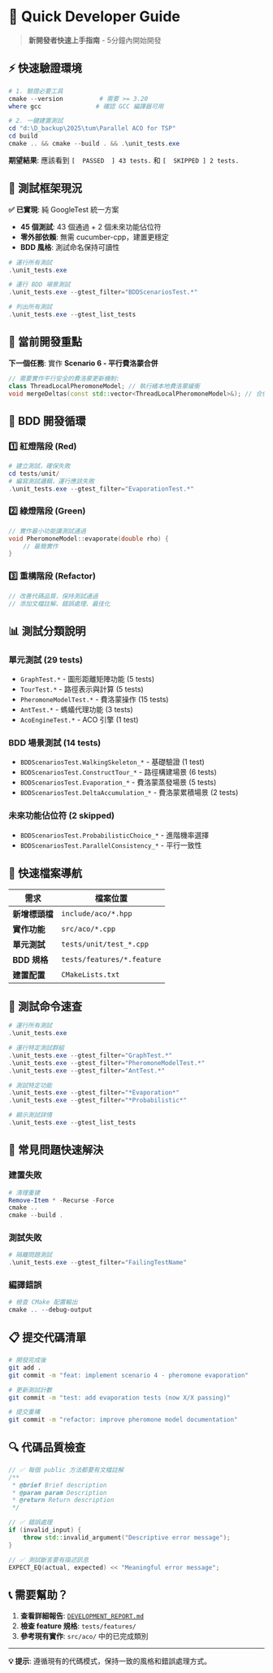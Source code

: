 # 🚀 Quick Developer Guide

> **新開發者快速上手指南** - 5分鐘內開始開發

## ⚡ 快速驗證環境

```powershell
# 1. 驗證必要工具
cmake --version          # 需要 >= 3.20
where gcc               # 確認 GCC 編譯器可用

# 2. 一鍵建置測試
cd "d:\D_backup\2025\tum\Parallel ACO for TSP"
cd build
cmake .. && cmake --build . && .\unit_tests.exe
```

**期望結果**: 應該看到 `[  PASSED  ] 43 tests.` 和 `[  SKIPPED ] 2 tests.`

## 🧪 測試框架現況

**✅ 已實現**: 純 GoogleTest 統一方案
- **45 個測試**: 43 個通過 + 2 個未來功能佔位符
- **零外部依賴**: 無需 cucumber-cpp，建置更穩定
- **BDD 風格**: 測試命名保持可讀性

```powershell
# 運行所有測試
.\unit_tests.exe

# 運行 BDD 場景測試
.\unit_tests.exe --gtest_filter="BDDScenariosTest.*"

# 列出所有測試
.\unit_tests.exe --gtest_list_tests
```

## 🎯 當前開發重點

**下一個任務**: 實作 **Scenario 6 - 平行費洛蒙合併**

```cpp
// 需要實作平行安全的費洛蒙更新機制:
class ThreadLocalPheromoneModel; // 執行緒本地費洛蒙緩衝
void mergeDeltas(const std::vector<ThreadLocalPheromoneModel>&); // 合併操作
```

## 🔄 BDD 開發循環

### 1️⃣ 紅燈階段 (Red)
```powershell
# 建立測試，確保失敗
cd tests/unit/
# 編寫測試邏輯，運行應該失敗
.\unit_tests.exe --gtest_filter="EvaporationTest.*"
```

### 2️⃣ 綠燈階段 (Green)  
```cpp
// 實作最小功能讓測試通過
void PheromoneModel::evaporate(double rho) {
    // 最簡實作
}
```

### 3️⃣ 重構階段 (Refactor)
```cpp
// 改善代碼品質，保持測試通過
// 添加文檔註解、錯誤處理、最佳化
```

## 📊 測試分類說明

### **單元測試** (29 tests)
- `GraphTest.*` - 圖形距離矩陣功能 (5 tests)
- `TourTest.*` - 路徑表示與計算 (5 tests)  
- `PheromoneModelTest.*` - 費洛蒙操作 (15 tests) 
- `AntTest.*` - 螞蟻代理功能 (3 tests)
- `AcoEngineTest.*` - ACO 引擎 (1 test)

### **BDD 場景測試** (14 tests)
- `BDDScenariosTest.WalkingSkeleton_*` - 基礎驗證 (1 test)
- `BDDScenariosTest.ConstructTour_*` - 路徑構建場景 (6 tests)
- `BDDScenariosTest.Evaporation_*` - 費洛蒙蒸發場景 (5 tests)
- `BDDScenariosTest.DeltaAccumulation_*` - 費洛蒙累積場景 (2 tests)

### **未來功能佔位符** (2 skipped)
- `BDDScenariosTest.ProbabilisticChoice_*` - 進階機率選擇
- `BDDScenariosTest.ParallelConsistency_*` - 平行一致性

## 📁 快速檔案導航

| 需求 | 檔案位置 |
|------|----------|
| **新增標頭檔** | `include/aco/*.hpp` |
| **實作功能** | `src/aco/*.cpp` |
| **單元測試** | `tests/unit/test_*.cpp` |
| **BDD 規格** | `tests/features/*.feature` |
| **建置配置** | `CMakeLists.txt` |

## 🧪 測試命令速查

```powershell
# 運行所有測試
.\unit_tests.exe

# 運行特定測試群組
.\unit_tests.exe --gtest_filter="GraphTest.*"
.\unit_tests.exe --gtest_filter="PheromoneModelTest.*"
.\unit_tests.exe --gtest_filter="AntTest.*"

# 測試特定功能
.\unit_tests.exe --gtest_filter="*Evaporation*"
.\unit_tests.exe --gtest_filter="*Probabilistic*"

# 顯示測試詳情
.\unit_tests.exe --gtest_list_tests
```

## 🚨 常見問題快速解決

### 建置失敗
```powershell
# 清理重建
Remove-Item * -Recurse -Force
cmake ..
cmake --build .
```

### 測試失敗
```powershell
# 隔離問題測試
.\unit_tests.exe --gtest_filter="FailingTestName"
```

### 編譯錯誤
```powershell
# 檢查 CMake 配置輸出
cmake .. --debug-output
```

## 📋 提交代碼清單

```bash
# 開發完成後
git add .
git commit -m "feat: implement scenario 4 - pheromone evaporation"

# 更新測試計數
git commit -m "test: add evaporation tests (now X/X passing)"

# 提交重構
git commit -m "refactor: improve pheromone model documentation"
```

## 🔍 代碼品質檢查

```cpp
// ✅ 每個 public 方法都要有文檔註解
/**
 * @brief Brief description
 * @param param Description
 * @return Return description
 */

// ✅ 錯誤處理
if (invalid_input) {
    throw std::invalid_argument("Descriptive error message");
}

// ✅ 測試斷言要有描述訊息
EXPECT_EQ(actual, expected) << "Meaningful error message";
```

## 📞 需要幫助？

1. **查看詳細報告**: [`DEVELOPMENT_REPORT.md`](./DEVELOPMENT_REPORT.md)
2. **檢查 feature 規格**: `tests/features/`
3. **參考現有實作**: `src/aco/` 中的已完成類別

---

**💡 提示**: 遵循現有的代碼模式，保持一致的風格和錯誤處理方式。
